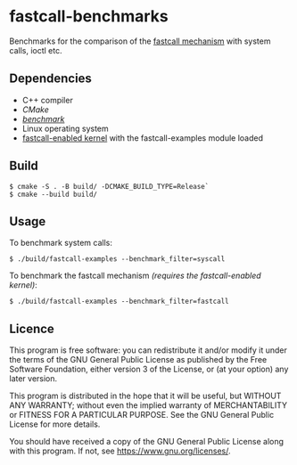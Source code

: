 # fastcall-benchmarks

Benchmarks for the comparison of the [fastcall mechanism](https://github.com/vilaureu/linux/tree/fastcall) with system calls, ioctl etc.

## Dependencies

- C++ compiler
- _CMake_
- [_benchmark_](https://github.com/google/benchmark)
- Linux operating system
- [fastcall-enabled kernel](https://github.com/vilaureu/linux/tree/fastcall) with the fastcall-examples module loaded

## Build

```
$ cmake -S . -B build/ -DCMAKE_BUILD_TYPE=Release`
$ cmake --build build/
```

## Usage

To benchmark system calls:

`$ ./build/fastcall-examples --benchmark_filter=syscall`

To benchmark the fastcall mechanism _(requires the fastcall-enabled kernel)_:

`$ ./build/fastcall-examples --benchmark_filter=fastcall`

## Licence

This program is free software: you can redistribute it and/or modify
it under the terms of the GNU General Public License as published by
the Free Software Foundation, either version 3 of the License, or
(at your option) any later version.

This program is distributed in the hope that it will be useful,
but WITHOUT ANY WARRANTY; without even the implied warranty of
MERCHANTABILITY or FITNESS FOR A PARTICULAR PURPOSE. See the
GNU General Public License for more details.

You should have received a copy of the GNU General Public License
along with this program. If not, see <https://www.gnu.org/licenses/>.
